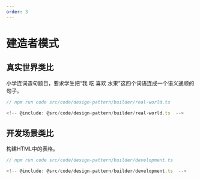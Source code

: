 ```yaml
---
order: 3
---
```

# 建造者模式

## 真实世界类比

小学连词造句题目，要求学生把“我 吃 喜欢 水果”这四个词语连成一个语义通顺的句子。

```ts
// npm run code src/code/design-pattern/builder/real-world.ts

<!-- @include: @src/code/design-pattern/builder/real-world.ts  -->
```

## 开发场景类比

构建HTML中的表格。

```ts
// npm run code src/code/design-pattern/builder/development.ts

<!-- @include: @src/code/design-pattern/builder/development.ts  -->
```
